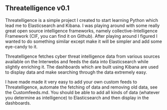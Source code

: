 
## Threatelligence v0.1

Threatelligence is a simple project I created to start learning Python which lead me to Elasticsearch and Kibana. I was playing around with some really great open source intelligence frameworks, namely collective-Intelligence Framework (CIF, you can find it on Github). After playing around I figured I wanted to do something similar except make it will be simpler and add some eye-candy to it.

Threatelligence fetches cyber threat intelligence data from various sources available on the Interwebs and feeds the data into Elasticsearch while slightly enriching it. The dashboards which are built using Kibana are used to display data and make searching through the data extremely easy.

I have made made it very easy to add your own custom feeds to Threatelligence, automate the fetching of data and removing old data, see the Customfeeds.md. You should be able to add all kinds of data (whatever you determine as intelligence) to Elasticsearch and then display in the dashboards.







